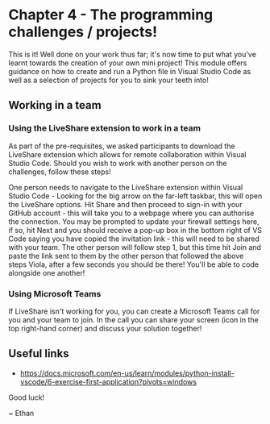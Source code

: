 # Chapter 4 - The programming challenges / projects!

This is it! Well done on your work thus far; it's now time to put what you've learnt towards the creation of your own mini project! This module offers guidance on how to create and run a Python file in Visual Studio Code as well as a selection of projects for you to sink your teeth into!

## Working in a team
### Using the LiveShare extension to work in a team
As part of the pre-requisites, we asked participants to download the LiveShare extension which allows for remote collaboration within Visual Studio Code. Should you wish to work with another person on the challenges, follow these steps!

One person needs to navigate to the LiveShare extension within Visual Studio Code - Looking for the big arrow on the far-left taskbar, this will open the LiveShare options.
Hit Share and then proceed to sign-in with your GitHub account - this will take you to a webpage where you can authorise the connection.
You may be prompted to update your firewall settings here, if so, hit Next and you should receive a pop-up box in the bottom right of VS Code saying you have copied the invitation link - this will need to be shared with your team.
The other person will follow step 1, but this time hit Join and paste the link sent to them by the other person that followed the above steps
Viola, after a few seconds you should be there! You'll be able to code alongside one another!
### Using Microsoft Teams
If LiveShare isn't working for you, you can create a Microsoft Teams call for you and your team to join. In the call you can share your screen (icon in the top right-hand corner) and discuss your solution together!

## Useful links
* https://docs.microsoft.com/en-us/learn/modules/python-install-vscode/6-exercise-first-application?pivots=windows

Good luck!

~ Ethan
